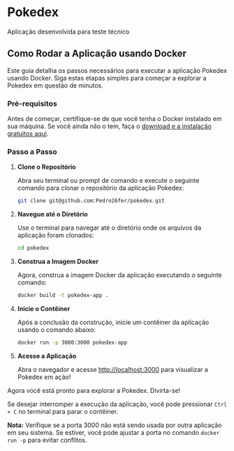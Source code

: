 # Pokedex

Aplicação desenvolvida para teste técnico

## Como Rodar a Aplicação usando Docker

Este guia detalha os passos necessários para executar a aplicação Pokedex usando Docker. Siga estas etapas simples para começar a explorar a Pokedex em questão de minutos.

### Pré-requisitos

Antes de começar, certifique-se de que você tenha o Docker instalado em sua máquina. Se você ainda não o tem, faça o [download e a instalação gratuitos aqui](https://lnkd.in/ds2aeAUC).

### Passo a Passo

1. **Clone o Repositório**

   Abra seu terminal ou prompt de comando e execute o seguinte comando para clonar o repositório da aplicação Pokedex:
   ```sh
   git clone git@github.com:Pedro26fer/pokedex.git
   ```

2. **Navegue até o Diretório**

   Use o terminal para navegar até o diretório onde os arquivos da aplicação foram clonados:
   ```sh
   cd pokedex
   ```

3. **Construa a Imagem Docker**

   Agora, construa a imagem Docker da aplicação executando o seguinte comando:
   ```sh
   docker build -t pokedex-app .
   ```

4. **Inicie o Contêiner**

   Após a conclusão da construção, inicie um contêiner da aplicação usando o comando abaixo:
   ```sh
   docker run -p 3000:3000 pokedex-app
   ```

5. **Acesse a Aplicação**

   Abra o navegador e acesse [http://localhost:3000](http://localhost:3000) para visualizar a Pokedex em ação!

Agora você está pronto para explorar a Pokedex. Divirta-se!

Se desejar interromper a execução da aplicação, você pode pressionar `Ctrl + C` no terminal para parar o contêiner.

**Nota:** Verifique se a porta 3000 não está sendo usada por outra aplicação em seu sistema. Se estiver, você pode ajustar a porta no comando `docker run -p` para evitar conflitos.
